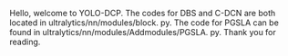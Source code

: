 Hello, welcome to YOLO-DCP. 
The codes for DBS and C-DCN are both located in ultralytics/nn/modules/block. py. 
The code for PGSLA can be found in ultralytics/nn/modules/Addmodules/PGSLA. py. 
Thank you for reading.
